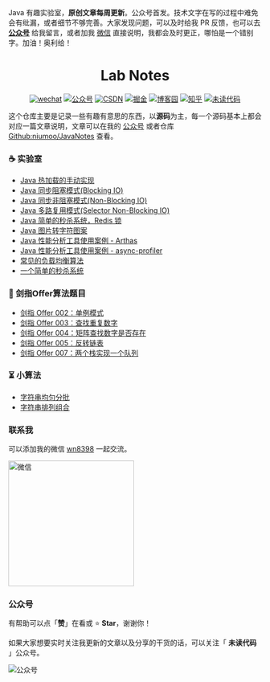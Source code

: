 Java 有趣实验室，**原创文章每周更新**。公众号首发。技术文字在写的过程中难免会有纰漏，或者细节不够完善。大家发现问题，可以及时给我 PR 反馈，也可以去 [**公众号**](https://github.com/niumoo/JavaNotes#%E5%85%AC%E4%BC%97%E5%8F%B7) 给我留言，或者加我 [微信](https://github.com/niumoo/JavaNotes#联系我) 直接说明，我都会及时更正，哪怕是一个错别字。加油！奥利给！

<h1 align="center"> Lab Notes </h1>
<p align="center">
<a href="#联系我" rel="nofollow"><img src="https://img.shields.io/badge/wechat-微信-9cf.svg" alt="wechat" data-canonical-src="https://img.shields.io/badge/wechat-微信-9cf.svg" style="max-width:100%;"></a>
  <a href="#公众号"><img src="https://img.shields.io/badge/公众号-未读代码-success.svg" alt="公众号" data-canonical-src="https://img.shields.io/badge/公众号-未读代码-success.svg" style="max-width:100%;"></a>
   <a href="https://niumoo.blog.csdn.net" rel="nofollow"><img src="https://img.shields.io/badge/csdn-CSDN-red.svg" alt="CSDN" data-canonical-src="https://img.shields.io/badge/csdn-CSDN-red.svg" style="max-width:100%;"></a>
   <a href="https://juejin.im/user/5a62d481f265da3e2a0dac9b" rel="nofollow"><img src="https://img.shields.io/badge/juejin-掘金-blue.svg" alt="掘金" data-canonical-src="https://img.shields.io/badge/juejin-掘金-blue.svg" style="max-width:100%;"></a>
   <a href="https://www.cnblogs.com/niumoo/" rel="nofollow"><img src="https://img.shields.io/badge/cnblogs-博客园-inactive.svg" alt="博客园" data-canonical-src="https://img.shields.io/badge/cnblogs-博客园-inactive.svg" style="max-width:100%;"></a>
   <a href="https://www.zhihu.com/people/bpdwn" rel="nofollow"><img src="https://img.shields.io/badge/zhihu-知乎-blue.svg" alt="知乎" data-canonical-src="https://img.shields.io/badge/zhihu-知乎-blue.svg" style="max-width:100%;"></a>
   <a href="https://www.wdbyte.com/" rel="nofollow"><img src="https://img.shields.io/badge/wdbyte-未读代码-yellow.svg" alt="未读代码" data-canonical-src="https://img.shields.io/badge/wdbyte-未读代码-yellow.svg" style="max-width:100%;"></a>
</p>

这个仓库主要是记录一些有趣有意思的东西，以**源码**为主，每一个源码基本上都会对应一篇文章说明，文章可以在我的 [公众号](https://github.com/niumoo/JavaNotes#%E5%85%AC%E4%BC%97%E5%8F%B7) 或者仓库 [Github:niumoo/JavaNotes](https://github.com/niumoo/JavaNotes) 查看。

### ☕ 实验室
- [Java 热加载的手动实现](https://github.com/niumoo/lab-notes/blob/master/src/main/java/net/codingme/box/classloader)  
- [Java 同步阻塞模式(Blocking IO)](https://github.com/niumoo/lab-notes/tree/master/src/main/java/net/codingme/box/io/bio)   
- [Java 同步非阻塞模式(Non-Blocking IO)](https://github.com/niumoo/lab-notes/tree/master/src/main/java/net/codingme/box/io/nio)  
- [Java 多路复用模式(Selector Non-Blocking IO)](https://github.com/niumoo/lab-notes/tree/master/src/main/java/net/codingme/box/io/jdknio)  
- [Java 简单的秒杀系统，Redis 锁](https://github.com/niumoo/lab-notes/tree/master/src/main/java/net/codingme/box/goodskill)  
- [Java 图片转字符图案](https://github.com/niumoo/lab-notes/blob/master/src/main/java/net/codingme/box/lab/GeneratorTextImage.java)  
- [Java 性能分析工具使用案例 - Arthas](https://github.com/niumoo/lab-notes/blob/master/src/main/java/net/codingme/arthas)  
- [Java 性能分析工具使用案例 - async-profiler](https://github.com/niumoo/lab-notes/blob/master/src/main/java/net/codingme/arthas/HotCode.java)
- [常见的负载均衡算法](https://github.com/niumoo/lab-notes/tree/master/src/main/java/net/codingme/algorithm)  
- [一个简单的秒杀系统](https://github.com/niumoo/lab-notes/tree/master/src/main/java/net/codingme/goodskill)

### 🍭 剑指Offer算法题目
- [剑指 Offer 002：单例模式](https://github.com/niumoo/lab-notes/blob/master/src/main/java/net/codingme/offer/Lab2_Singleton.java)
- [剑指 Offer 003：查找重复数字](https://github.com/niumoo/lab-notes/blob/master/src/main/java/net/codingme/offer/Lab3_FindRepeatNumber.java)
- [剑指 Offer 004：矩阵查找数字是否存在](https://github.com/niumoo/lab-notes/blob/master/src/main/java/net/codingme/offer/Lab4_FindInTwoArray.java)
- [剑指 Offer 005：反转链表](https://github.com/niumoo/lab-notes/blob/master/src/main/java/net/codingme/offer/Lab5_ConvertLinkedList.java.java)
- [剑指 Offer 007：两个栈实现一个队列](https://github.com/niumoo/lab-notes/blob/master/src/main/java/net/codingme/offer/Lab7_TwoStackAsQueue.java.java)

### ⏳ 小算法
- [字符串均匀分批](https://github.com/niumoo/lab-notes/blob/master/src/main/java/net/codingme/algorithm/StringSplit.java)
- [字符串排列组合](https://github.com/niumoo/lab-notes/blob/master/src/main/java/net/codingme/algorithm/StringCombo.java)

### 联系我

可以添加我的微信 <u>wn8398</u> 一起交流。

<img src="https://cdn.jsdelivr.net/gh/niumoo/cdn-assets/webinfo/wechat.jpg" width="250px" alt="微信">

### 公众号

有帮助可以点「**赞**」在看或 :star: **Star**，谢谢你！

如果大家想要实时关注我更新的文章以及分享的干货的话，可以关注「 **未读代码** 」公众号。

![公众号](https://cdn.jsdelivr.net/gh/niumoo/cdn-assets/webinfo/weixin-public.jpg)

